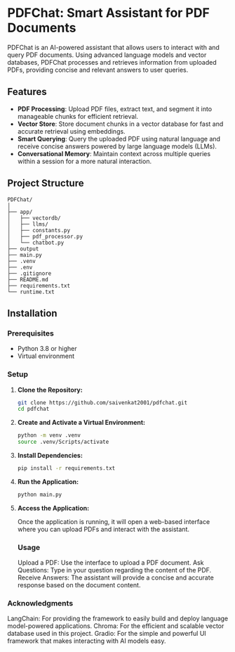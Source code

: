 # PDFChat: Smart Assistant for PDF Documents

PDFChat is an AI-powered assistant that allows users to interact with and query PDF documents. Using advanced language models and vector databases, PDFChat processes and retrieves information from uploaded PDFs, providing concise and relevant answers to user queries.

## Features

- **PDF Processing**: Upload PDF files, extract text, and segment it into manageable chunks for efficient retrieval.
- **Vector Store**: Store document chunks in a vector database for fast and accurate retrieval using embeddings.
- **Smart Querying**: Query the uploaded PDF using natural language and receive concise answers powered by large language models (LLMs).
- **Conversational Memory**: Maintain context across multiple queries within a session for a more natural interaction.

## Project Structure

```plaintext
PDFChat/
│
├── app/
│   ├── vectordb/
│   ├── llms/
│   ├── constants.py
│   ├── pdf_processor.py
│   └── chatbot.py
├── output
├── main.py
├── .venv
├── .env
├── .gitignore
├── README.md
├── requirements.txt
└── runtime.txt
```

## Installation

### Prerequisites

- Python 3.8 or higher
- Virtual environment

### Setup

1. **Clone the Repository:**

   ```bash
   git clone https://github.com/saivenkat2001/pdfchat.git
   cd pdfchat
   ```


2. **Create and Activate a Virtual Environment:**

    ```bash
    python -m venv .venv
    source .venv/Scripts/activate
    ```

3. **Install Dependencies:**
    ```bash
    pip install -r requirements.txt
    ```

4. **Run the Application:**
    ```bash
    python main.py
    ```

5. **Access the Application:**

    Once the application is running, it will open a web-based interface where you can upload PDFs and interact with the assistant.
    ### Usage
    Upload a PDF: Use the interface to upload a PDF document.
    Ask Questions: Type in your question regarding the content of the PDF.
    Receive Answers: The assistant will provide a concise and accurate response based on the document content.

### Acknowledgments
LangChain: For providing the framework to easily build and deploy language model-powered applications.
Chroma: For the efficient and scalable vector database used in this project.
Gradio: For the simple and powerful UI framework that makes interacting with AI models easy.